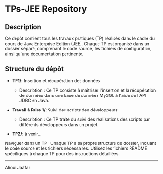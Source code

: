 # TPs-JEE Repository

## Description
Ce dépôt contient tous les travaux pratiques (TP) réalisés dans le cadre du cours de Java Enterprise Edition (JEE). Chaque TP est organisé dans un dossier séparé, comprenant le code source, les fichiers de configuration, ainsi qu'une documentation pertinente.

## Structure du dépôt
- **TP1/**: Insertion et récupération des données
  - Description : Ce TP consiste à maîtriser l'insertion et la récupération de données dans une base de données MySQL à l'aide de l'API JDBC en Java.
  
- **Travail à Faire 1/**: Suivi des scripts des développeurs
  - Description : Ce TP traite du suivi des réalisations des scripts par différents développeurs dans un projet.

- **TP2/**: à venir...

Naviguer dans un TP : Chaque TP a sa propre structure de dossier, incluant le code source et les fichiers nécessaires. Utilisez les fichiers README spécifiques à chaque TP pour des instructions détaillées.

---

Alioui Jaâfar

